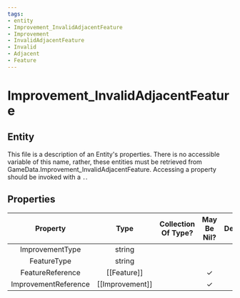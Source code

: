 ```yaml
---
tags:
- entity
- Improvement_InvalidAdjacentFeature
- Improvement
- InvalidAdjacentFeature
- Invalid
- Adjacent
- Feature
---
```

# Improvement_InvalidAdjacentFeature
## Entity
This file is a description of an Entity's properties. There is no accessible variable of this name, rather, these entities must be retrieved from GameData.Improvement_InvalidAdjacentFeature. Accessing a property should be invoked with a `.`.
## Properties
|	Property	|	Type	|	Collection Of Type?	|	May Be Nil?	|	Default	|	References	|	Key	|	Notes	|
|	:-:	|	:-:	|	:-:	|	:-:	|	:-:	|	:-:	|	:-:	|	-:	|
|	ImprovementType	|	string	|		|		|		|	[[Improvement]].ImprovementType	|		|	|
|	FeatureType	|	string	|		|		|		|	[[Feature]].FeatureType	|		|	|
|	FeatureReference	|	[[Feature]]	|		|	✓	|		|		|		|	|
|	ImprovementReference	|	[[Improvement]]	|		|	✓	|		|		|		|	|
